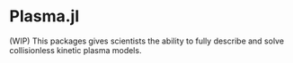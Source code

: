 # Plasma.jl

(WIP) This packages gives scientists the ability to fully describe and solve collisionless kinetic plasma models.

